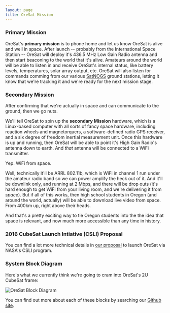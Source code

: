 ```yaml
---
layout: page
title: OreSat Mission 
---
```


### Primary Mission

OreSat's **primary mission** is to phone home and let us know OreSat is alive and well in space. After launch -- probably from the International Space Station -- OreSat will deploy it's 436.5 MHz Low Gain Radio antenna and then start beaconing to the world that it's alive. Amateurs around the world will be able to listen in and receive OreSat's internal status, like battery levels, temperatures, solar array output, etc. OreSat will also listen for commands comming from our various [SatNOGS](http://satnogs.org/) ground stations, letting it know that we're tracking it and we're ready for the next mission stage.

### Secondary Mission

After confirming that we're actually in space and can communicate to the ground, then we go nuts.

We'll tell OreSat to spin up the **secondary Mission** hardware, which is a Linux-based computer with all sorts of fancy space hardware, including reaction wheels and magnetorquers, a software-defined radio GPS receiver, and a six degree of freedom inertial measurement unit. Once this hardware is up and running, then OreSat will be able to point it's High Gain Radio's antenna down to earth. And *that* antenna will be connected to a WiFi transmitter. 

Yep. WiFi from space. 

Well, technically it'll be ARRL 802.11b, which is WiFi in channel 1 run under the amateur radio band so we can power amplify the heck out of it. And it'll be downlink only, and running at 2 Mbps, and there will be drop outs (it's hard enough to get WiFi from your living room, and we're delivering it from *space*). But if all of this works, then high school students in Oregon (and around the world, actually) will be able to download live video from space. From 400km up, right above their heads.

And that's a pretty exciting way to tie Oregon students into the the idea that space is relevant, and now much more accessible than any time in history.

### 2016 CubeSat Launch Intiative (CSLI) Proposal

You can find a lot more technical details in [our proposal](http://oresat.org/mission/oresat-2016-csli-application-r6-PUBLIC.pdf) to launch OreSat via NASA's CSLI program.

### System Block Diagram

Here's what we currently think we're going to cram into OreSat's 2U CubeSat frame:

![OreSat Block Diagram](oresat-block-diagram.png)

You can find out more about each of these blocks by searching our [Github site](http://github.com/oresat).

